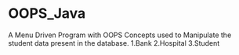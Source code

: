 # OOPS_Java
A Menu Driven Program with OOPS Concepts used to Manipulate the student data present in the database.
1.Bank
2.Hospital
3.Student

